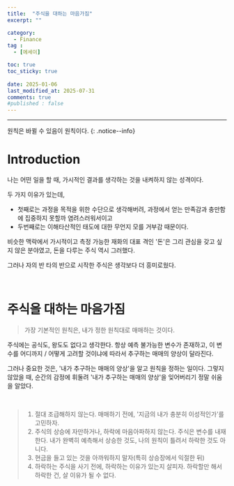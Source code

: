 ```yaml
---
title:  "주식을 대하는 마음가짐" 
excerpt: ""

category:
  - Finance
tag :
  - [에세이]

toc: true
toc_sticky: true
 
date: 2025-01-06
last_modified_at: 2025-07-31
comments: true
#published : false
---
```


---

원칙은 바뀔 수 있음이 원칙이다.
{: .notice--info}

# Introduction

나는 어떤 일을 할 때, 가시적인 결과를 생각하는 것을 내켜하지 않는 성격이다. 

두 가지 이유가 있는데, 
- 첫째로는 과정을 목적을 위한 수단으로 생각해버려, 과정에서 얻는 만족감과 충만함에 집중하지 못할까 염려스러워서이고
- 두번째로는 이해타산적인 태도에 대한 무언지 모를 거부감 때문이다.

비슷한 맥락에서 가시적이고 측정 가능한 재화의 대표 격인 '돈'은 그리 관심을 갖고 싶지 않은 분야였고, 돈을 다루는 주식 역시 그러했다. 

그러나 자의 반 타의 반으로 시작한 주식은 생각보다 더 흥미로웠다. 

<br>

# 주식을 대하는 마음가짐

> 가장 기본적인 원칙은, 내가 정한 원칙대로 매매하는 것이다.

주식에는 공식도, 왕도도 없다고 생각한다. 항상 예측 불가능한 변수가 존재하고, 이 변수를 어디까지 / 어떻게 고려할 것이냐에 따라서 추구하는 매매의 양상이 달라진다.

그러나 중요한 것은, '내가 추구하는 매매의 양상'을 알고 원칙을 정하는 일이다. 그렇지 않았을 때, 순간의 감정에 휘둘려 '내가 추구하는 매매의 양상'을 잊어버리기 정말 쉬움을 알았다.

<br>

> 1. 절대 조급해하지 않는다. 매매하기 전에, '지금의 내가 충분히 이성적인가'를 고민하자.
> 2. 주식의 상승에 자만하거나, 하락에 마음아파하지 않는다. 주식은 변수를 내재한다. 내가 완벽히 예측해서 상승한 것도, 나의 원칙이 틀려서 하락한 것도 아니다.
> 3. 현금을 들고 있는 것을 아까워하지 말자(특히 상승장에서 익절한 뒤)
> 4. 하락하는 주식을 사기 전에, 하락하는 이유가 있는지 살피자. 하락할만 해서 하락한 건, 살 이유가 될 수 없다.
